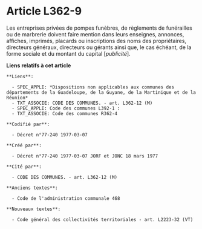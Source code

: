 # Article L362-9

Les entreprises privées de pompes funèbres, de règlements de funérailles ou de marbrerie doivent faire mention dans leurs
enseignes, annonces, affiches, imprimés, placards ou inscriptions des noms des propriétaires, directeurs généraux, directeurs
ou gérants ainsi que, le cas échéant, de la forme sociale et du montant du capital [*publicité*].

**Liens relatifs à cet article**

	**Liens**:

	  - SPEC_APPLI: *Dispositions non applicables aux communes des départements de la Guadeloupe, de la Guyane, de la Martinique et de la Réunion*
	  - TXT_ASSOCIE: CODE DES COMMUNES. - art. L362-12 (M)
	  - SPEC_APPLI: Code des communes L392-1 :
	  - TXT_ASSOCIE: Code des communes R362-4

	**Codifié par**:

	  - Décret n°77-240 1977-03-07

	**Créé par**:

	  - Décret n°77-240 1977-03-07 JORF et JONC 18 mars 1977

	**Cité par**:

	  - CODE DES COMMUNES. - art. L362-12 (M)

	**Anciens textes**:

	  - Code de l'administration communale 468

	**Nouveaux textes**:

	  - Code général des collectivités territoriales - art. L2223-32 (VT)
